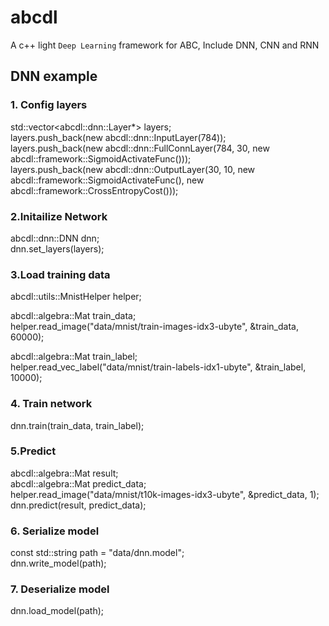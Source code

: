 # abcdl
A c++ light `Deep Learning` framework for ABC, Include DNN, CNN and RNN <br>

## DNN example <br>
### 1. Config layers <br>
  std::vector\<abcdl::dnn::Layer*> layers; <br>
  layers.push_back(new abcdl::dnn::InputLayer(784)); <br>
  layers.push_back(new abcdl::dnn::FullConnLayer(784, 30, new abcdl::framework::SigmoidActivateFunc())); <br>
  layers.push_back(new abcdl::dnn::OutputLayer(30, 10, new abcdl::framework::SigmoidActivateFunc(), new abcdl::framework::CrossEntropyCost())); <br>

### 2.Initailize Network <br>
  abcdl::dnn::DNN dnn; <br>
  dnn.set_layers(layers); <br>

### 3.Load training data <br>
  abcdl::utils::MnistHelper<real> helper; <br>
  
  abcdl::algebra::Mat train_data; <br>
  helper.read_image("data/mnist/train-images-idx3-ubyte", &train_data, 60000); <br>
  
  abcdl::algebra::Mat train_label; <br>
  helper.read_vec_label("data/mnist/train-labels-idx1-ubyte", &train_label, 10000); <br>
  
### 4. Train network <br>
  dnn.train(train_data, train_label); <br>

### 5.Predict <br>
  abcdl::algebra::Mat result; <br>
  abcdl::algebra::Mat predict_data; <br>
  helper.read_image("data/mnist/t10k-images-idx3-ubyte", &predict_data, 1); <br>
  dnn.predict(result, predict_data); <br>

### 6. Serialize model <br>
  const std::string path = "data/dnn.model"; <br>
  dnn.write_model(path); <br>

### 7. Deserialize model <br>
  dnn.load_model(path); <br>
